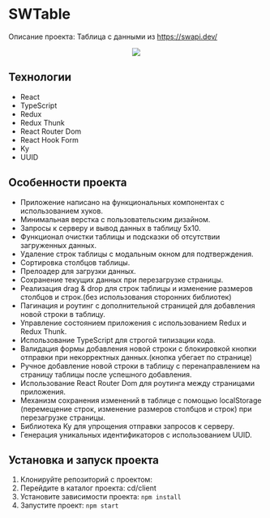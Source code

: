 # SWTable

Описание проекта: Таблица с данными из https://swapi.dev/ 
<p align="center">
  <img src="https://www.iconninja.com/files/774/315/722/sith-darth-vader-darth-vader-star-wars-lord-sith-strar-wars-lord-sith-icon.png">
</p>

## Технологии

- React
- TypeScript
- Redux
- Redux Thunk
- React Router Dom
- React Hook Form
- Ky
- UUID

## Особенности проекта

- Приложение написано на функциональных компонентах с использованием хуков.
- Минимальная верстка с пользовательским дизайном.
- Запросы к серверу и вывод данных в таблицу 5x10.
- Функционал очистки таблицы и подсказки об отсутствии загруженных данных.
- Удаление строк таблицы с модальным окном для подтверждения.
- Сортировка столбцов таблицы.
- Прелоадер для загрузки данных.
- Сохранение текущих данных при перезагрузке страницы.
- Реализация drag & drop для строк таблицы и изменение размеров столбцов и строк.(без использования сторонних библиотек)
- Пагинация и роутинг с дополнительной страницей для добавления новой строки в таблицу.
- Управление состоянием приложения с использованием Redux и Redux Thunk.
- Использование TypeScript для строгой типизации кода.
- Валидация формы добавления новой строки с блокировкой кнопки отправки при некорректных данных.(кнопка убегает по странице)
- Ручное добавление новой строки в таблицу с перенаправлением на страницу таблицы после успешного добавления.
- Использование React Router Dom для роутинга между страницами приложения.
- Механизм сохранения изменений в таблице с помощью localStorage (перемещение строк, изменение размеров столбцов и строк) при перезагрузке страницы.
- Библиотека Ky для упрощения отправки запросов к серверу.
- Генерация уникальных идентификаторов с использованием UUID.
## Установка и запуск проекта

1. Клонируйте репозиторий с проектом:
2. Перейдите в каталог проекта: cd/client
3. Установите зависимости проекта: ```npm install```
4. Запустите проект: ```npm start```